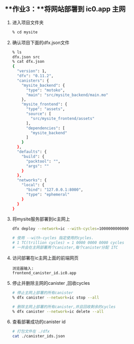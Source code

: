 ## **作业3：**将网站部署到 ic0.app 主网

1. 进入项目文件夹

   ```bash
   % cd mysite
   ```

2. 确认项目下面的dfx.json文件

   ```bash
   % ls
   dfx.json	src
   % cat dfx.json 
   {
     "version": 1,
     "dfx": "0.11.2",
     "canisters": {
       "mysite_backend": {
         "type": "motoko",
         "main": "src/mysite_backend/main.mo"
       },
       "mysite_frontend": {
         "type": "assets",
         "source": [
           "src/mysite_frontend/assets"
         ],
         "dependencies": [
           "mysite_backend"
         ]
       }
     },
     "defaults": {
       "build": {
         "packtool": "",
         "args": ""
       }
     },
     "networks": {
       "local": {
         "bind": "127.0.0.1:8000",
         "type": "ephemeral"
       }
     }
   }
   ```

3. 将mysite服务部署到ic主网上

   ```bash
   dfx deploy --network=ic --with-cycles=1000000000000
   
   # 使用 --with-cycles 指定使用的cycles.
   # 1 TC(trillion cycles) = 1 0000 0000 0000 cycles
   # 一共会在主网部署两个canister,每个canister分配 1TC
   ```

4. 访问部署在ic主网上面的前端网页

   ```
   浏览器输入:
   frontend_canister_id.ic0.app
   ```

5. 停止并删除主网的canister ,回收cycles

   ```bash
   # 停止主网上部署的所有canister
   % dfx canister --network=ic stop --all
   
   # 删除主网上部署的所有canister,并且回收剩余的cycles
   % dfx canister --network=ic delete --all
   ```

6. 查看部署成功的canister id

   ```bash
   # 打包文件在 ./dfx
   cat ./canister_ids.json
   ```

   
